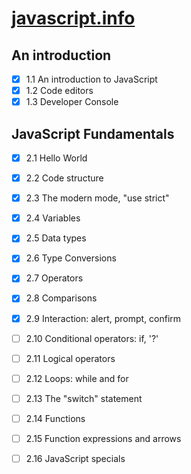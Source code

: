 # [javascript.info](http://javascript.info/)

## An introduction
-[x] 1.1 An introduction to JavaScript
-[x] 1.2 Code editors
-[x] 1.3 Developer Console 

## JavaScript Fundamentals 
-[x] 2.1 Hello World
-[x] 2.2 Code structure
-[x] 2.3 The modern mode, "use strict" 
-[x] 2.4 Variables
-[x] 2.5 Data types
-[x] 2.6 Type Conversions
-[x] 2.7 Operators
-[x] 2.8 Comparisons
-[x] 2.9 Interaction: alert, prompt, confirm
-[ ] 2.10 Conditional operators: if, '?'
-[ ] 2.11 Logical operators
-[ ] 2.12 Loops: while and for
-[ ] 2.13 The "switch" statement
-[ ] 2.14 Functions
-[ ] 2.15 Function expressions and arrows 
-[ ] 2.16 JavaScript specials 






